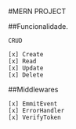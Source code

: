 #MERN PROJECT

##Funcionalidade.

```
CRUD

[x] Create
[x] Read
[x] Update
[x] Delete
```

##Middlewares

```
[x] EmmitEvent
[x] ErrorHandler
[x] VerifyToken
```
